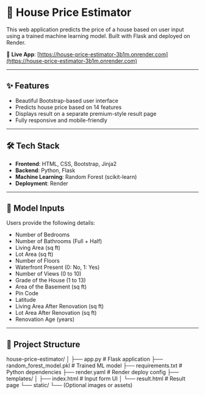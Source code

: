 # 🏡 House Price Estimator

This web application predicts the price of a house based on user input using a trained machine learning model. Built with Flask and deployed on Render.

🔗 **Live App**: [https://house-price-estimator-3b1m.onrender.com](https://house-price-estimator-3b1m.onrender.com)

---

## ✨ Features

- Beautiful Bootstrap-based user interface
- Predicts house price based on 14 features
- Displays result on a separate premium-style result page
- Fully responsive and mobile-friendly

---

## 🛠 Tech Stack

- **Frontend**: HTML, CSS, Bootstrap, Jinja2
- **Backend**: Python, Flask
- **Machine Learning**: Random Forest (scikit-learn)
- **Deployment**: Render

---

## 🧠 Model Inputs

Users provide the following details:

- Number of Bedrooms
- Number of Bathrooms (Full + Half)
- Living Area (sq ft)
- Lot Area (sq ft)
- Number of Floors
- Waterfront Present (0: No, 1: Yes)
- Number of Views (0 to 10)
- Grade of the House (1 to 13)
- Area of the Basement (sq ft)
- Pin Code
- Latitude
- Living Area After Renovation (sq ft)
- Lot Area After Renovation (sq ft)
- Renovation Age (years)

---

## 📁 Project Structure
house-price-estimator/
│
├── app.py # Flask application
├── random_forest_model.pkl # Trained ML model
├── requirements.txt # Python dependencies
├── render.yaml # Render deploy config
├── templates/
│ ├── index.html # Input form UI
│ └── result.html # Result page
└── static/
└── (Optional images or assets)


